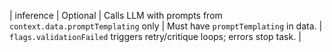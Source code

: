 | inference | Optional | Calls LLM with prompts from `context.data.promptTemplating` only | Must have `promptTemplating` in data. | `flags.validationFailed` triggers retry/critique loops; errors stop task. |
